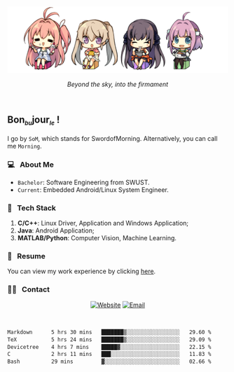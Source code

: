 <img src="./pic/Aokana.png">
<p align="center"><em>Beyond the sky, into the firmament</em></p>

<br/>

## Bon<sub><em><font size=2>bu</font></em></sub>jour<sub><em><font size=2>le</font></em></sub> !

I go by `SoM`, which stands for SwordofMorning. Alternatively, you can call me `Morning`.

### 💻 &nbsp; About Me

- `Bachelor`: Software Engineering from SWUST.
- `Current`: Embedded Android/Linux System Engineer.

### 🔧 &nbsp; Tech Stack

1. **C/C++**: Linux Driver, Application and Windows Application;
2. **Java**: Android Application;
3. **MATLAB/Python**: Computer Vision, Machine Learning.

### 📝 &nbsp; Resume

You can view my work experience by clicking <a href="https://swordofmorning.com/index.php/contact/">here</a>.

### 🤝🏻 &nbsp; Contact

<p align="center">
<a href="https://swordofmorning.com/"><img alt="Website" src="https://img.shields.io/badge/Website-swordofmorning.com-blue?style=flat-square&logo=google-chrome"></a>
<a href="mailto:master@xiaojintao.email
"><img alt="Email" src="https://img.shields.io/badge/Email-master@xiaojintao.email-blue?style=flat-square&logo=gmail"></a>
</p>

<br/>

<!--START_SECTION:waka-->

```txt
Markdown      5 hrs 30 mins   ███████▒░░░░░░░░░░░░░░░░░   29.60 %
TeX           5 hrs 24 mins   ███████▒░░░░░░░░░░░░░░░░░   29.09 %
Devicetree    4 hrs 7 mins    █████▓░░░░░░░░░░░░░░░░░░░   22.15 %
C             2 hrs 11 mins   ███░░░░░░░░░░░░░░░░░░░░░░   11.83 %
Bash          29 mins         ▓░░░░░░░░░░░░░░░░░░░░░░░░   02.66 %
```

<!--END_SECTION:waka-->
